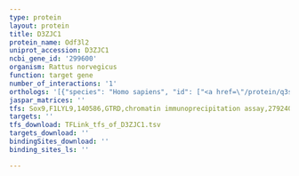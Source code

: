 ```yaml
---
type: protein
layout: protein
title: D3ZJC1
protein_name: Odf3l2
uniprot_accession: D3ZJC1
ncbi_gene_id: '299600'
organism: Rattus norvegicus
function: target gene
number_of_interactions: '1'
orthologs: '[{"species": "Homo sapiens", "id": ["<a href=\"/protein/q3sx64\">Q3SX64</a>"]}, {"species": "Danio rerio", "id": ["<a href=\"/protein/b3di43\">B3DI43</a>", "<a href=\"/protein/f1rck8\">F1RCK8</a>"]}, {"species": "Mus musculus", "id": ["<a href=\"/protein/q3tz65\">Q3TZ65</a>"]}, {"species": "Drosophila melanogaster", "id": ["Q9VCJ6"]}]'
jaspar_matrices: ''
tfs: Sox9,F1LYL9,140586,GTRD,chromatin immunoprecipitation assay,27924024%5Buid%5D,No
targets: ''
tfs_download: TFLink_tfs_of_D3ZJC1.tsv
targets_download: ''
bindingSites_download: ''
binding_sites_ls: ''

---
```

